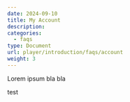 ```yaml
---
date: 2024-09-10
title: My Account
description:
categories:
  - faqs
type: Document
url: player/introduction/faqs/account
weight: 3
---
```


Lorem ipsum bla bla

test
